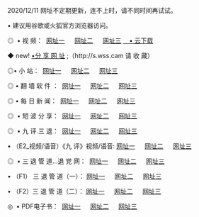<p>2020/12/11 网址不定期更新，连不上时，请不同时间再试试。
<p>• 建议用谷歌或火狐官方浏览器访问。
<p>◎  • 视 频： 
<a href="http://hep.guitarhaven.com/" target="_blank">网址一</a> 　 
<a href="http://hrg.guitarhaven.com/" target="_blank">网址二</a> 　 
<a href="http://hrg.guitarhaven.com/b.html" target="_blank">网址三</a>
<a href="https://yadi.sk/d/d0sUeAOpal3njw" target="_blank">　• 云下载 </a></p>
<p>◆ new! <a href="http://huq.guitarhaven.com/a.html">•分 享 网 址</a> ;（http://s.wss.cam 请 收 藏） </p>

<p>◎•  小 站：  
<a href="http://hep.guitarhaven.com/f.html" target="_blank">网址一</a> 　 
<a href="http://hrg.guitarhaven.com/h.html" target="_blank">网址二</a> 　 
<a href="http://hrg.guitarhaven.com/k/" target="_blank">网址三</a></p><p>

<p>◎  • 翻 墙 软 件 ：  
<a href="http://hep.guitarhaven.com/ff/" target="_blank">网址一</a> 　 
<a href="http://hrg.guitarhaven.com/s/read/a1_nd.html" target="_blank">网址二</a> 　 
<a href="http://hrg.guitarhaven.com/ff/index.html" target="_blank">网址三</a></p>
<p>◎  • 每 日 新 闻：  
<a href="http://hep.guitarhaven.com/day/" target="_blank">网址一</a> 　 
<a href="http://hrg.guitarhaven.com/day/" target="_blank">网址二</a> 　 
<a href="http://hrg.guitarhaven.com/day/index.html" target="_blank">网址三</a></p>
<p>◎   • 短 波 分 享：  
<a href="http://hep.guitarhaven.com/h/" target="_blank">网址一</a> 　 
<a href="http://hrg.guitarhaven.com/h/" target="_blank">网址二</a> 　 
<a href="http://hrg.guitarhaven.com/h/index.html" target="_blank">网址三</a></p>
<p>◎   • 九 评.三 退：  
<a href="http://hep.guitarhaven.com/t/" target="_blank">网址一</a> 　 
<a href="http://hrg.guitarhaven.com/v2/index.html" target="_blank">网址二</a> 　 
<a href="http://hrg.guitarhaven.com/tt/index.html" target="_blank">网址三</a> 　</p>
<p>  • （E2_视频/语音）《九 评》视频/语音: 
<a href="http://hrg.guitarhaven.com/7738.html" target="_blank">网址一</a> 　 
<a href="http://hrg.guitarhaven.com/7614.html" target="_blank">网址二</a> 　 
<a href="http://hrg.guitarhaven.com/7633.html" target="_blank">网址三</a></p>
<p>◎   • 三 退 管 道...退 党 网：  
<a href="http://hep.guitarhaven.com/go/td1.html" target="_blank">网址一</a> 　 
<a href="http://hrg.guitarhaven.com/go/td2.html" target="_blank">网址二</a> 　 
<a href="http://hrg.guitarhaven.com/go/td3.html" target="_blank">网址三</a></p>
<p>  • （F1） 三 退 管 道（一）： 
<a href="http://hep.guitarhaven.com/dd/" target="_blank">网址一</a> 　 
<a href="http://hrg.guitarhaven.com/s/read/a1_tdx.html" target="_blank">网址二</a> 　 
<a href="http://hrg.guitarhaven.com/dd/" target="_blank">网址三</a></p>
<p>  • （F2）三 退 管 道（二）： 
<a href="http://hrg.guitarhaven.com/d/" target="_blank">网址一</a> 　 
<a href="http://hep.guitarhaven.com/d/index.html" target="_blank">网址二</a> 　 
<a href="http://hrg.guitarhaven.com/d/" target="_blank">网址三</a></p>
<p>◎   • PDF电子书：  
<a href="http://hep.guitarhaven.com/p/" target="_blank">网址一</a> 　 
<a href="http://hrg.guitarhaven.com/p/index.html" target="_blank">网址二</a> 　 
<a href="http://hrg.guitarhaven.com/p/" target="_blank">网址三</a></p>
